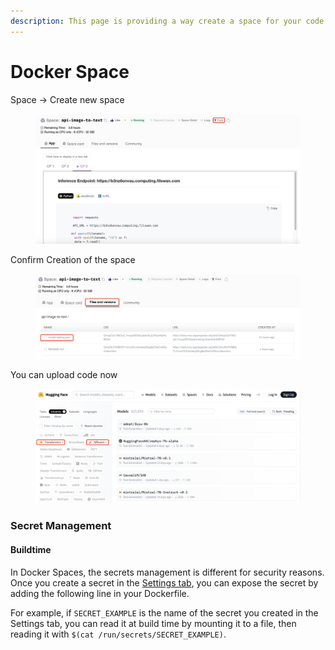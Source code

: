 ```yaml
---
description: This page is providing a way create a space for your code.
---
```


# Docker Space

Space -> Create new space

<figure><img src="../.gitbook/assets/image.png" alt=""><figcaption></figcaption></figure>

Confirm Creation of the space

<figure><img src="../.gitbook/assets/image (3).png" alt=""><figcaption></figcaption></figure>

You can upload code now

<figure><img src="../.gitbook/assets/image (1).png" alt=""><figcaption></figcaption></figure>

### Secret Management

#### Buildtime

In Docker Spaces, the secrets management is different for security reasons. Once you create a secret in the [Settings tab](https://huggingface.co/docs/hub/spaces-overview#managing-secrets), you can expose the secret by adding the following line in your Dockerfile.

For example, if `SECRET_EXAMPLE` is the name of the secret you created in the Settings tab, you can read it at build time by mounting it to a file, then reading it with `$(cat /run/secrets/SECRET_EXAMPLE)`.

